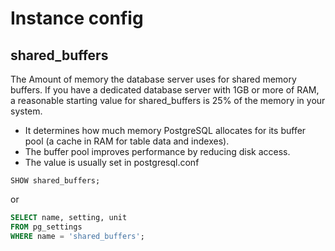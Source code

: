 # Instance config

## shared_buffers

The Amount of memory the database server uses for shared memory buffers. If you have a dedicated database server with
1GB or more of RAM, a reasonable starting value for shared_buffers is 25% of the memory in your system.

* It determines how much memory PostgreSQL allocates for its buffer pool (a cache in RAM for table data and indexes).
* The buffer pool improves performance by reducing disk access.
* The value is usually set in postgresql.conf

```shell
SHOW shared_buffers;
```

or

```sql
SELECT name, setting, unit
FROM pg_settings
WHERE name = 'shared_buffers';
```
